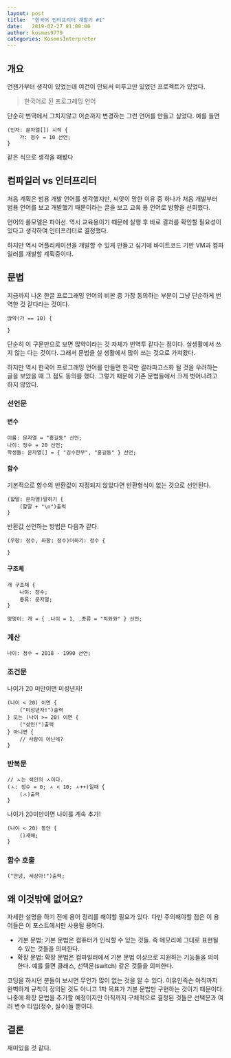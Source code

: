 ```yaml
---
layout: post
title:  "한국어 인터프리터 개발기 #1"
date:   2019-02-27 01:00:00
author: kosmes9779
categories: KosmesInterpreter
---
```


## 개요

언젠가부터 생각이 있었는데 여건이 안되서 미루고만 있었던 프로젝트가 있었다.

> 한국어로 된 프로그래밍 언어


단순히 번역에서 그치지않고 어순까지 변경하는 그런 언어를 만들고 싶었다. 예를 들면
```
(인자: 문자열[]) 시작 {
    가: 정수 = 10 선언;
}
```
같은 식으로 생각을 해봤다


## 컴파일러 vs 인터프리터

처음 계획은 범용 개발 언어를 생각했지만, 씨앗이 망한 이유 중 하나가 처음 개발부터 범용 언어를 보고 개발했기 때문이라는 글을 보고 교육 용 언어로 방향을 선회했다. 

언어의 롤모델은 파이선. 역시 교육용이기 때문에 실행 후 바로 결과를 확인할 필요성이 있다고 생각하여 인터프리터로 결정했다.

하지만 역시 어플리케이션을 개발할 수 있게 만들고 싶기에 바이트코드 기반 VM과 컴파일러를 개발할 계획중이다.

## 문법

지금까지 나온 한글 프로그래밍 언어의 비판 중 가장 동의하는 부분이 그냥 단순하게 번역한 것 같다라는 것이다.

```
많약(가 == 10) {

}
```
단순히 이 구문만으로 보면 많약이라는 것 자체가 번역투 같다는 점이다. 실생활에서 쓰지 않는 다는 것이다. 그래서 문법을 실 생활에서 많이 쓰는 것으로 가져왔다. 

하지만 역시 한국어 프로그래밍 언어를 만들면 한국만 갈라파고스화 될 것을 우려하는 글을 보았을 때 그 점도 동의를 했다. 그렇기 때문에 기존 문법들에서 크게 벗어나려고 하지 않았다.


### 선언문

#### 변수

```
이름: 문자열 = "홍길동" 선언;
나이: 정수 = 20 선언;
학생들: 문자열[] = { "김수한무", "홍길동" } 선언;
```

#### 함수

기본적으로 함수의 반환값이 지정되지 않았다면 반환형식이 없는 것으로 선언된다.
```
(할말: 문자열)말하기 {
    (할말 + "\n")출력
}
```


반환값 선언하는 방법은 다음과 같다.
```
(우항: 정수, 좌항: 정수)더하기: 정수 {

}
```

#### 구조체

```
개 구조체 {
    나이: 정수;
    종류: 문자열;
}

멍멍이: 개 = { .나이 = 1, .종류 = "치와와" } 선언;
```


### 계산

```
나이: 정수 = 2018 - 1990 선언;
```


### 조건문

나이가 20 미만이면 미성년자!
```
(나이 < 20) 이면 {
    ("미성년자!")출력
} 또는 (나이 >= 20) 이면 {
    ("성인!")출력
} 아니면 {
    // 사람이 아닌데?
}
```


### 반복문

```
// ㅅ는 색인의 ㅅ이다.
(ㅅ: 정수 = 0; ㅅ < 10; ㅅ++)일때 {
    (ㅅ)출력
}
```

나이가 20미만이면 나이를 계속 추가!
```
(나이 < 20) 동안 {
    ()새해;
}
```

### 함수 호출

```
("안녕, 세상아!")출력;
```

## 왜 이것밖에 없어요?

자세한 설명을 하기 전에 용어 정리를 해야할 필요가 있다. 다만 주의해야할 점은 이 용어들은 이 포스트에서만 사용될 용어다.

 * 기본 문법: 기본 문법은 컴퓨터가 인식할 수 있는 것들. 즉 메모리에 그대로 표현될 수 있는 것들을 의미한다.
 * 확장 문법: 확장 문법은 컴파일러에서 기본 문법 이상으로 지원하는 기능들을 의미한다. 예를 들면 클래스, 선택문(switch) 같은 것들을 의미한다.


코딩을 하시던 분들이 보시면 무언가 많이 없는 것을 알 수 있다. 이유인즉슨 아직까지 완벽하게 규칙이 정의된 것도 아니고 1차 목표가 기본 문법만 구현하는 것이기 때문이다. 나중에 확장 문법을 추가할 예정이지만 아직까지 구체적으로 결정된 것들은 선택문과 여러 변수 타입(정수, 실수)들 뿐이다.


## 결론

재미있을 것 같다.
